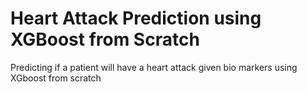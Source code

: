 # Heart Attack Prediction using XGBoost from Scratch
 Predicting if a patient will have a heart attack given bio markers using XGboost from scratch
